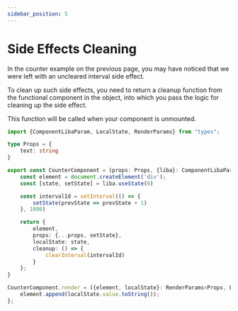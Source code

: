 ```yaml
---
sidebar_position: 5
---
```


# Side Effects Cleaning

In the counter example on the previous page, 
you may have noticed that we were left with an uncleared interval side effect.

To clean up such side effects, you need to return a cleanup function from the functional component in the object, 
into which you pass the logic for cleaning up the side effect.

This function will be called when your component is unmounted.

```typescript title="src/Counter.component.ts"
import {ComponentLibaParam, LocalState, RenderParams} from "types";

type Props = {
    text: string
}

export const CounterComponent = (props: Props, {liba}: ComponentLibaParam) => {
    const element = document.createElement('div');
    const [state, setState] = liba.useState(0)

    const intervalId = setInterval(() => {
        setState(prevState => prevState + 1)
    }, 1000)

    return {
        element,
        props: {...props, setState},
        localState: state,
        cleanup: () => {
            clearInterval(intervalId)
        }
    };
}

CounterComponent.render = ({element, localState}: RenderParams<Props, LocalState<number>>) => {
    element.append(localState.value.toString());
};
```

